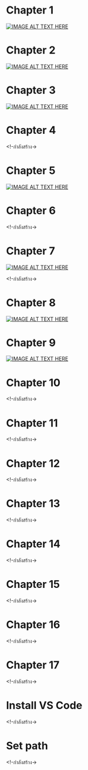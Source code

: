 # Chapter 1


[![IMAGE ALT TEXT HERE](images/chapter01.png)](https://youtu.be/8X1sf5BvK0o?list=PL3-rZgmhkOFcP2hzubPEflkfFjTKWwUA-)

# Chapter 2
[![IMAGE ALT TEXT HERE](images/chapter02.png)](https://youtu.be/7vp0qWJb9fY)


# Chapter 3
[![IMAGE ALT TEXT HERE](images/chapter03.png)](https://youtu.be/8hVPM3PmC2s)

# Chapter 4
<!-กำลังสร้าง->
# Chapter 5
[![IMAGE ALT TEXT HERE](images/chapter05.png)](https://youtu.be/BwVzqVx4CBY)


# Chapter 6
<!-กำลังสร้าง->
# Chapter 7
[![IMAGE ALT TEXT HERE](images/chapter07.png)](https://youtu.be/oS3Iekm7kBE)


<!-กำลังสร้าง->
# Chapter 8
[![IMAGE ALT TEXT HERE](images/chapter08.png)](https://youtu.be/aQKB35WCj_E)

# Chapter 9
[![IMAGE ALT TEXT HERE](images/chapter09.png)](https://youtu.be/JqR_DkaYkAQ)

# Chapter 10
<!-กำลังสร้าง->
# Chapter 11
<!-กำลังสร้าง->
# Chapter 12
<!-กำลังสร้าง->
# Chapter 13
<!-กำลังสร้าง->
# Chapter 14
<!-กำลังสร้าง->
# Chapter 15
<!-กำลังสร้าง->
# Chapter 16
<!-กำลังสร้าง->
# Chapter 17
<!-กำลังสร้าง->
# Install VS Code
<!-กำลังสร้าง->
# Set path
<!-กำลังสร้าง->
